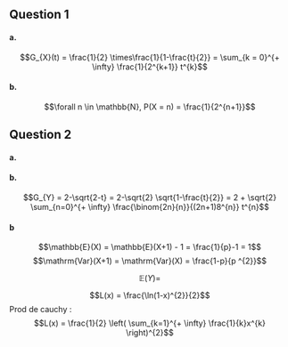 ## Question 1
#### a.
$$G_{X}(t) = \frac{1}{2} \times\frac{1}{1-\frac{t}{2}} = \sum_{k = 0}^{+ \infty} \frac{1}{2^{k+1}} t^{k}$$
#### b.
$$\forall n \in \mathbb{N}, P(X = n) = \frac{1}{2^{n+1}}$$

## Question 2
#### a.
#### b.
$$G_{Y} = 2-\sqrt{2-t} = 2-\sqrt{2} \sqrt{1-\frac{t}{2}} = 2 + \sqrt{2} \sum_{n=0}^{+ \infty} \frac{\binom{2n}{n}}{(2n+1)8^{n}}  t^{n}$$

#### b
$$\mathbb{E}(X) = \mathbb{E}(X+1) - 1 = \frac{1}{p}-1 = 1$$
$$\mathrm{Var}(X+1) = \mathrm{Var}(X) = \frac{1-p}{p
^{2}}$$

$$\mathbb{E}(Y) = $$

$$L(x) = \frac{\ln(1-x)^{2}}{2}$$
Prod de cauchy : 
$$L(x) = \frac{1}{2} \left( \sum_{k=1}^{+ \infty} \frac{1}{k}x^{k} \right)^{2}$$